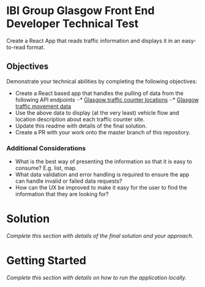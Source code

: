 # IBI Group Glasgow Front End Developer Technical Test
Create a React App that reads traffic information and displays it in an easy-to-read format.
## Objectives
Demonstrate your technical abilities by completing the following objectives:
* Create a React based app that handles the pulling of data from the following API endpoints
⋅⋅* [Glasgow traffic counter locations](https://gcc.azure-api.net/traffic/locations?format=json)
⋅⋅* [Glasgow traffic movement data](https://gcc.azure-api.net/traffic/movement?format=json)
* Use the above data to display (at the very least) vehicle flow and location description about each traffic counter site.
* Update this readme with details of the final solution.
* Create a PR with your work onto the master branch of this repository.
### Additional Considerations
* What is the best way of presenting the information so that it is easy to consume? E.g. list, map.
* What data validation and error handling is required to ensure the app can handle invalid or failed data requests?
* How can the UX be improved to make it easy for the user to find the information that they are looking for?
# Solution
_Complete this section with details of the final solution and your approach._
# Getting Started
_Complete this section with details on how to run the application locally._
